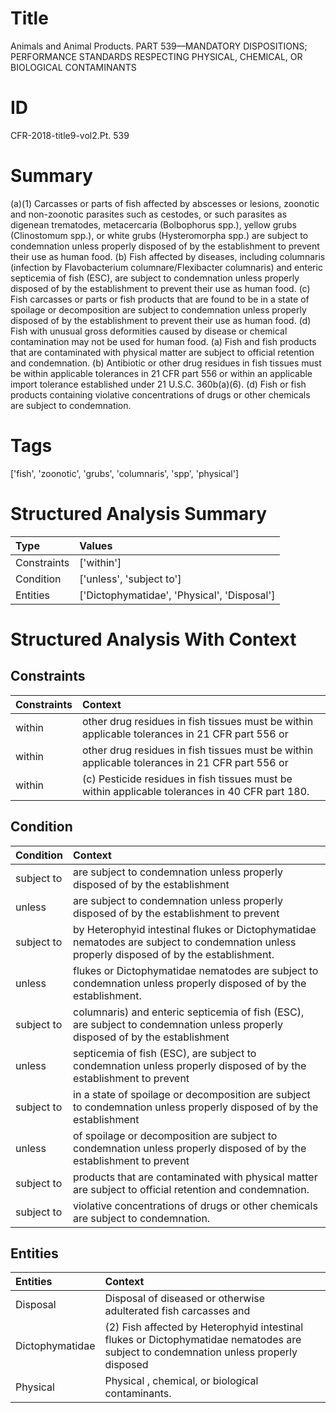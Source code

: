 # Title

 Animals and Animal Products. PART 539—MANDATORY DISPOSITIONS; PERFORMANCE STANDARDS RESPECTING PHYSICAL, CHEMICAL, OR BIOLOGICAL CONTAMINANTS


# ID

 CFR-2018-title9-vol2.Pt. 539


# Summary

(a)(1) Carcasses or parts of fish affected by abscesses or lesions, zoonotic and non-zoonotic parasites such as cestodes, or such parasites as digenean trematodes, metacercaria (Bolbophorus spp.), yellow grubs (Clinostomum spp.), or white grubs (Hysteromorpha spp.) are subject to condemnation unless properly disposed of by the establishment to prevent their use as human food.
(b) Fish affected by diseases, including columnaris (infection by Flavobacterium columnare/Flexibacter columnaris) and enteric septicemia of fish (ESC), are subject to condemnation unless properly disposed of by the establishment to prevent their use as human food.
(c) Fish carcasses or parts or fish products that are found to be in a state of spoilage or decomposition are subject to condemnation unless properly disposed of by the establishment to prevent their use as human food.
(d) Fish with unusual gross deformities caused by disease or chemical contamination may not be used for human food.
(a) Fish and fish products that are contaminated with physical matter are subject to official retention and condemnation.
(b) Antibiotic or other drug residues in fish tissues must be within applicable tolerances in 21 CFR part 556 or within an applicable import tolerance established under 21 U.S.C. 360b(a)(6).
(d) Fish or fish products containing violative concentrations of drugs or other chemicals are subject to condemnation.


# Tags

['fish', 'zoonotic', 'grubs', 'columnaris', 'spp', 'physical']


# Structured Analysis Summary

| Type        | Values                                      |
|:------------|:--------------------------------------------|
| Constraints | ['within']                                  |
| Condition   | ['unless', 'subject to']                    |
| Entities    | ['Dictophymatidae', 'Physical', 'Disposal'] |


# Structured Analysis With Context

 


## Constraints

| Constraints   | Context                                                                                           |
|:--------------|:--------------------------------------------------------------------------------------------------|
| within        | other drug residues in fish tissues must be within  applicable tolerances in 21 CFR part 556 or   |
| within        | other drug residues in fish tissues must be within  applicable tolerances in 21 CFR part 556 or   |
| within        | (c) Pesticide residues in fish tissues must be  within  applicable tolerances in 40 CFR part 180. |


## Condition

| Condition   | Context                                                                                                                                      |
|:------------|:---------------------------------------------------------------------------------------------------------------------------------------------|
| subject to  | are  subject to condemnation unless properly disposed of by the establishment                                                                |
| unless      | are subject to condemnation  unless properly disposed of by the establishment to prevent                                                     |
| subject to  | by Heterophyid intestinal flukes or Dictophymatidae nematodes are subject to  condemnation unless properly disposed of by the establishment. |
| unless      | flukes or Dictophymatidae nematodes are subject to condemnation unless  properly disposed of by the establishment.                           |
| subject to  | columnaris) and enteric septicemia of fish (ESC), are subject to condemnation unless properly disposed of by the establishment               |
| unless      | septicemia of fish (ESC), are subject to condemnation unless properly disposed of by the establishment to prevent                            |
| subject to  | in a state of spoilage or decomposition are subject to condemnation unless properly disposed of by the establishment                         |
| unless      | of spoilage or decomposition are subject to condemnation unless properly disposed of by the establishment to prevent                         |
| subject to  | products that are contaminated with physical matter are subject to  official retention and condemnation.                                     |
| subject to  | violative concentrations of drugs or other chemicals are subject to  condemnation.                                                           |


## Entities

| Entities        | Context                                                                                                                               |
|:----------------|:--------------------------------------------------------------------------------------------------------------------------------------|
| Disposal        | Disposal of diseased or otherwise adulterated fish carcasses and                                                                      |
| Dictophymatidae | (2) Fish affected by Heterophyid intestinal flukes or  Dictophymatidae nematodes are subject to condemnation unless properly disposed |
| Physical        | Physical , chemical, or biological contaminants.                                                                                      |


